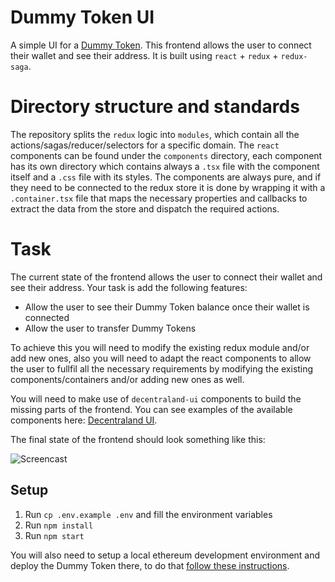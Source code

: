 # Dummy Token UI

A simple UI for a [Dummy Token](https://github.com/decentraland/dummy-token). This frontend allows the user to connect their wallet and see their address. It is built using `react` + `redux` + `redux-saga`.

# Directory structure and standards

The repository splits the `redux` logic into `modules`, which contain all the actions/sagas/reducer/selectors for a specific domain. The `react` components can be found under the `components` directory, each component has its own directory which contains always a `.tsx` file with the component itself and a `.css` file with its styles. The components are always pure, and if they need to be connected to the redux store it is done by wrapping it with a `.container.tsx` file that maps the necessary properties and callbacks to extract the data from the store and dispatch the required actions.

# Task

The current state of the frontend allows the user to connect their wallet and see their address. Your task is add the following features:

- Allow the user to see their Dummy Token balance once their wallet is connected
- Allow the user to transfer Dummy Tokens

To achieve this you will need to modify the existing redux module and/or add new ones, also you will need to adapt the react components to allow the user to fullfil all the necessary requirements by modifying the existing components/containers and/or adding new ones as well.

You will need to make use of `decentraland-ui` components to build the missing parts of the frontend. You can see examples of the available components here: [Decentraland UI](https://ui.decentraland.org/).

The final state of the frontend should look something like this:

![Screencast](https://user-images.githubusercontent.com/2781777/115337070-bf24b980-a176-11eb-89e5-d4690893271a.gif)

## Setup

1. Run `cp .env.example .env` and fill the environment variables
2. Run `npm install`
3. Run `npm start`

You will also need to setup a local ethereum development environment and deploy the Dummy Token there, to do that [follow these instructions](https://github.com/decentraland/dummy-token#setup).
